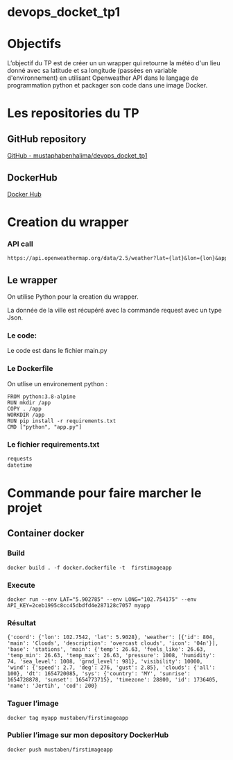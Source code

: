 # devops_docket_tp1



# Objectifs

L’objectif du TP est de créer un un wrapper qui retourne la météo d'un lieu donné avec sa latitude et sa longitude (passées en variable d'environnement) en utilisant Openweather API dans le langage de programmation python et packager son code dans une image Docker.

# Les repositories du TP

## GitHub repository

[GitHub - mustaphabenhalima/devops_docket_tp1](https://github.com/mustaphabenhalima/devops_docket_tp1)

## DockerHub

[Docker Hub](https://hub.docker.com/repository/docker/mustaben/firstimageapp)

# Creation du wrapper

### API call


```markdown
https://api.openweathermap.org/data/2.5/weather?lat={lat}&lon={lon}&appid={API key}
```

## Le wrapper

On utilise Python pour la creation du wrapper.

La donnée de la ville est récupéré avec la commande request avec un type Json.

### Le code:
Le code est dans le fichier main.py 

### Le Dockerfile
On utlise un environement python :

```docker
FROM python:3.8-alpine
RUN mkdir /app
COPY . /app
WORKDIR /app
RUN pip install -r requirements.txt
CMD ["python", "app.py"]
```

### Le fichier requirements.txt

```markdown
requests
datetime
```

# Commande pour faire marcher le projet

## Container docker

### Build

```shell
docker build . -f docker.dockerfile -t  firstimageapp
```

### Execute

```shell
docker run --env LAT="5.902785" --env LONG="102.754175" --env API_KEY=2ceb1995c8cc45dbdfd4e287128c7057 myapp
```

### Résultat

```shell
{'coord': {'lon': 102.7542, 'lat': 5.9028}, 'weather': [{'id': 804, 'main': 'Clouds', 'description': 'overcast clouds', 'icon': '04n'}], 'base': 'stations', 'main': {'temp': 26.63, 'feels_like': 26.63, 'temp_min': 26.63, 'temp_max': 26.63, 'pressure': 1008, 'humidity': 74, 'sea_level': 1008, 'grnd_level': 981}, 'visibility': 10000, 'wind': {'speed': 2.7, 'deg': 276, 'gust': 2.85}, 'clouds': {'all': 100}, 'dt': 1654720085, 'sys': {'country': 'MY', 'sunrise': 1654728878, 'sunset': 1654773715}, 'timezone': 28800, 'id': 1736405, 'name': 'Jertih', 'cod': 200}

```

### Taguer l’image

```shell
docker tag myapp mustaben/firstimageapp
```

### Publier l’image sur mon depository DockerHub

```shell
docker push mustaben/firstimageapp
```
